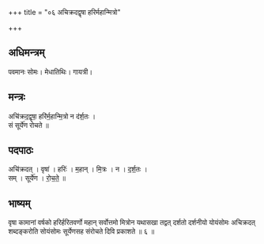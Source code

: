 +++
title = "०६ अचिक्रदद्वृषा हरिर्महान्मित्रो"

+++
## अधिमन्त्रम्
पवमानः सोमः। मेधातिथिः। गायत्री।

## मन्त्रः
अचि॑क्रद॒द्वृषा॒ हरि॑र्म॒हान्मि॒त्रो न द॑र्श॒तः ।  
सं सूर्ये॑ण रोचते ॥

## पदपाठः
अचि॑क्रदत् । वृषा॑ । हरिः॑ । म॒हान् । मि॒त्रः । न । द॒र्श॒तः ।  
सम् । सूर्ये॑ण । रो॒च॒ते॒ ॥

## भाष्यम्
वृषा कामानां वर्षको हरिर्हरितवर्णो महान् सर्वोत्तमो मित्रोन यथासखा तद्वत् दर्शतो दर्शनीयो योयंसोमः अचिक्रदत् शब्दङ्करोति सोयंसोमः सूर्येणसह संरोचते दिवि प्रकाशते ॥ ६ ॥